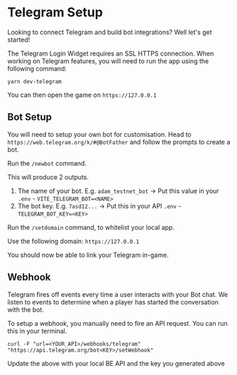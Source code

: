 # Telegram Setup

Looking to connect Telegram and build bot integrations? Well let's get started!

The Telegram Login Widget requires an SSL HTTPS connection. When working on Telegram features, you will need to run the app using the following command:

`yarn dev-telegram`

You can then open the game on `https://127.0.0.1`

## Bot Setup

You will need to setup your own bot for customisation. Head to `https://web.telegram.org/k/#@BotFather` and follow the prompts to create a bot.

Run the `/newbot` command.

This will produce 2 outputs.

1. The name of your bot. E.g. `adam_testnet_bot` -> Put this value in your `.env` - `VITE_TELEGRAM_BOT=<NAME>`
2. The bot key. E.g. `7asd12...` -> Put this in your API `.env` - `TELEGRAM_BOT_KEY=<KEY>`

Run the `/setdomain` command, to whitelist your local app.

Use the following domain: `https://127.0.0.1`

You should now be able to link your Telegram in-game.

## Webhook

Telegram fires off events every time a user interacts with your Bot chat. We listen to events to determine when a player has started the conversation with the bot.

To setup a webhook, you manually need to fire an API request. You can run this in your terminal.

`curl -F "url=<YOUR_API>/webhooks/telegram" "https://api.telegram.org/bot<KEY>/setWebhook"`

Update the above with your local BE API and the key you generated above
